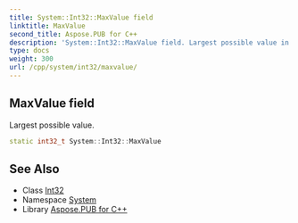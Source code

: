 ```yaml
---
title: System::Int32::MaxValue field
linktitle: MaxValue
second_title: Aspose.PUB for C++
description: 'System::Int32::MaxValue field. Largest possible value in C++.'
type: docs
weight: 300
url: /cpp/system/int32/maxvalue/
---
```

## MaxValue field


Largest possible value.

```cpp
static int32_t System::Int32::MaxValue
```

## See Also

* Class [Int32](../)
* Namespace [System](../../)
* Library [Aspose.PUB for C++](../../../)
